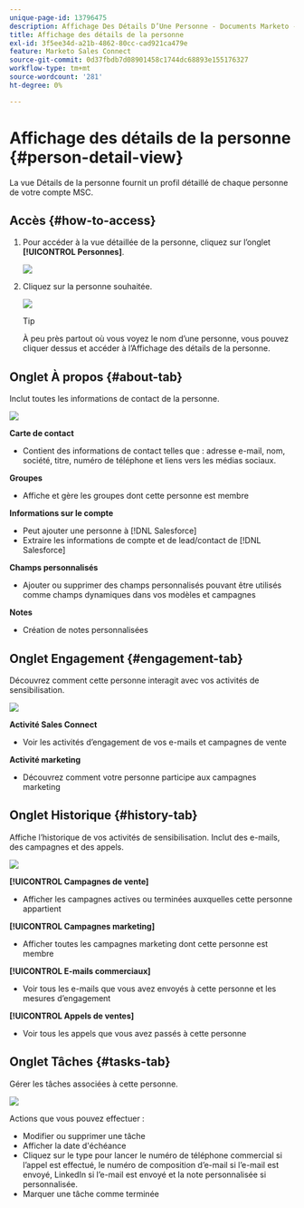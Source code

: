 ```yaml
---
unique-page-id: 13796475
description: Affichage Des Détails D’Une Personne - Documents Marketo - Documentation Du Produit
title: Affichage des détails de la personne
exl-id: 3f5ee34d-a21b-4862-80cc-cad921ca479e
feature: Marketo Sales Connect
source-git-commit: 0d37fbdb7d08901458c1744dc68893e155176327
workflow-type: tm+mt
source-wordcount: '281'
ht-degree: 0%

---
```


# Affichage des détails de la personne {#person-detail-view}

La vue Détails de la personne fournit un profil détaillé de chaque personne de votre compte MSC.

## Accès {#how-to-access}

1. Pour accéder à la vue détaillée de la personne, cliquez sur l’onglet **[!UICONTROL Personnes]**.

   ![](assets/person-detail-view-1.png)

1. Cliquez sur la personne souhaitée.

   ![](assets/person-detail-view-2.png)

   >[!TIP]
   >
   >À peu près partout où vous voyez le nom d’une personne, vous pouvez cliquer dessus et accéder à l’Affichage des détails de la personne.

## Onglet À propos {#about-tab}

Inclut toutes les informations de contact de la personne.

![](assets/person-detail-view-3.png)

**Carte de contact**

* Contient des informations de contact telles que : adresse e-mail, nom, société, titre, numéro de téléphone et liens vers les médias sociaux.

**Groupes**

* Affiche et gère les groupes dont cette personne est membre

**Informations sur le compte**

* Peut ajouter une personne à [!DNL Salesforce]
* Extraire les informations de compte et de lead/contact de [!DNL Salesforce]

**Champs personnalisés**

* Ajouter ou supprimer des champs personnalisés pouvant être utilisés comme champs dynamiques dans vos modèles et campagnes

**Notes**

* Création de notes personnalisées

## Onglet Engagement {#engagement-tab}

Découvrez comment cette personne interagit avec vos activités de sensibilisation.

![](assets/person-detail-view-4.png)

**Activité Sales Connect**

* Voir les activités d’engagement de vos e-mails et campagnes de vente

**Activité marketing**

* Découvrez comment votre personne participe aux campagnes marketing

## Onglet Historique {#history-tab}

Affiche l’historique de vos activités de sensibilisation. Inclut des e-mails, des campagnes et des appels.

![](assets/person-detail-view-5.png)

**[!UICONTROL Campagnes de vente]**

* Afficher les campagnes actives ou terminées auxquelles cette personne appartient

**[!UICONTROL Campagnes marketing]**

* Afficher toutes les campagnes marketing dont cette personne est membre

**[!UICONTROL E-mails commerciaux]**

* Voir tous les e-mails que vous avez envoyés à cette personne et les mesures d’engagement

**[!UICONTROL Appels de ventes]**

* Voir tous les appels que vous avez passés à cette personne

## Onglet Tâches {#tasks-tab}

Gérer les tâches associées à cette personne.

![](assets/person-detail-view-6.png)

Actions que vous pouvez effectuer :

* Modifier ou supprimer une tâche
* Afficher la date d&#39;échéance
* Cliquez sur le type pour lancer le numéro de téléphone commercial si l’appel est effectué, le numéro de composition d’e-mail si l’e-mail est envoyé, LinkedIn si l’e-mail est envoyé et la note personnalisée si personnalisée.
* Marquer une tâche comme terminée
